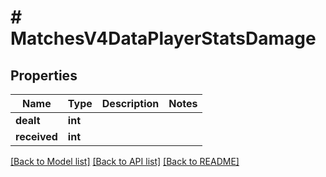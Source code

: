# # MatchesV4DataPlayerStatsDamage

## Properties

Name | Type | Description | Notes
------------ | ------------- | ------------- | -------------
**dealt** | **int** |  |
**received** | **int** |  |

[[Back to Model list]](../../README.md#models) [[Back to API list]](../../README.md#endpoints) [[Back to README]](../../README.md)
